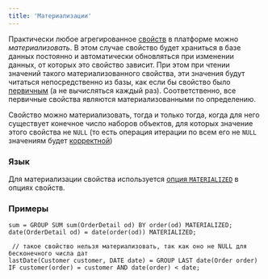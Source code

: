```yaml
---
title: 'Материализации'
---
```


Практически любое агрегированное [свойств](Properties.md) в платформе можно *материализовать*. В этом случае свойство будет храниться в базе данных постоянно и автоматически обновляться при изменении данных, от которых это свойство зависит. При этом при чтении значений такого материализованного свойства, эти значения будут читаться непосредственно из базы, как если бы свойство было [первичным](Data_properties_DATA_.md) (а не вычисляться каждый раз). Соответственно, все первичные свойства являются материализованными по определению.

Свойство можно материализовать, тогда и только тогда, когда для него существует конечное число наборов объектов, для которых значение этого свойства не `NULL` (то есть операция итерации по всем его не `NULL` значениям будет [корректной](Set_operations.md#correct))

### Язык

Для материализации свойства используется [опция `MATERIALIZED`](Property_options.md#persistent-broken) в опциях свойств.

### Примеры

```lsf
sum = GROUP SUM sum(OrderDetail od) BY order(od) MATERIALIZED;
date(OrderDetail od) = date(order(od)) MATERIALIZED;

 // такое свойство нельзя материализовать, так как оно не NULL для бесконечного числа дат
lastDate(Customer customer, DATE date) = GROUP LAST date(Order order) IF customer(order) = customer AND date(order) < date;
```
